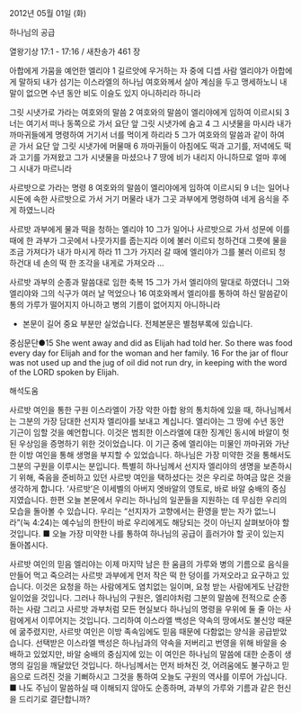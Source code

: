 2012년 05월 01일 (화)

하나님의 공급



열왕기상 17:1 - 17:16 / 새찬송가 461 장


아합에게 가뭄을 예언한 엘리야
1 길르앗에 우거하는 자 중에 디셉 사람 엘리야가 아합에게 말하되 내가 섬기는 이스라엘의 하나님 여호와께서 살아 계심을 두고 맹세하노니 내 말이 없으면 수년 동안 비도 이슬도 있지 아니하리라 하니라

그릿 시냇가로 가라는 여호와의 말씀
2 여호와의 말씀이 엘리야에게 임하여 이르시되 3 너는 여기서 떠나 동쪽으로 가서 요단 앞 그릿 시냇가에 숨고 4 그 시냇물을 마시라 내가 까마귀들에게 명령하여 거기서 너를 먹이게 하리라 5 그가 여호와의 말씀과 같이 하여 곧 가서 요단 앞 그릿 시냇가에 머물매 6 까마귀들이 아침에도 떡과 고기를, 저녁에도 떡과 고기를 가져왔고 그가 시냇물을 마셨으나 7 땅에 비가 내리지 아니하므로 얼마 후에 그 시내가 마르니라

사르밧으로 가라는 명령
8 여호와의 말씀이 엘리야에게 임하여 이르시되 9 너는 일어나 시돈에 속한 사르밧으로 가서 거기 머물라 내가 그곳 과부에게 명령하여 네게 음식을 주게 하였느니라

사르밧 과부에게 물과 떡을 청하는 엘리야
10 그가 일어나 사르밧으로 가서 성문에 이를 때에 한 과부가 그곳에서 나뭇가지를 줍는지라 이에 불러 이르되 청하건대 그릇에 물을 조금 가져다가 내가 마시게 하라 11 그가 가지러 갈 때에 엘리야가 그를 불러 이르되 청하건대 네 손의 떡 한 조각을 내게로 가져오라 …

사르밧 과부의 순종과 말씀대로 임한 축복
15 그가 가서 엘리야의 말대로 하였더니 그와 엘리야와 그의 식구가 여러 날 먹었으나 16 여호와께서 엘리야를 통하여 하신 말씀같이 통의 가루가 떨어지지 아니하고 병의 기름이 없어지지 아니하니라
* 본문이 길어 중요 부분만 실었습니다. 전체본문은 별첨부록에 있습니다.

중심문단●15 She went away and did as Elijah had told her. So there was food every day for Elijah and for the woman and her family. 16 For the jar of flour was not used up and the jug of oil did not run dry, in keeping with the word of the LORD spoken by Elijah.

해석도움





사르밧 여인을 통한 구원 
이스라엘이 가장 악한 아합 왕의 통치하에 있을 때, 하나님께서는 그분의 가장 담대한 선지자 엘리야를 보내고 계십니다. 엘리야는 그 땅에 수년 동안 기근이 임할 것을 예언합니다. 이것은 범죄한 이스라엘에 대한 징계인 동시에 바알이 헛된 우상임을 증명하기 위한 것이었습니다. 이 기근 중에 엘리야는 미물인 까마귀와 가난한 이방 여인을 통해 생명을 부지할 수 있었습니다. 하나님은 가장 미약한 것을 통해서도 그분의 구원을 이루시는 분입니다. 특별히 하나님께서 선지자 엘리야의 생명을 보존하시기 위해, 죽음을 준비하고 있던 사르밧 여인을 택하셨다는 것은 우리로 하여금 많은 것을 생각하게 합니다. ‘사르밧’은 이세벨의 아버지 엣바알의 영토로, 바로 바알 숭배의 중심지였습니다. 한편 오늘 본문에서 우리는 하나님의 일꾼들을 지원하는 데 무심한 우리의 모습을 돌아볼 수 있습니다. 우리는 “선지자가 고향에서는 환영을 받는 자가 없느니라”(눅 4:24)는 예수님의 한탄이 바로 우리에게도 해당되는 것이 아닌지 살펴보아야 할 것입니다.
■ 오늘 가장 미약한 나를 통하여 하나님의 공급이 흘러가야 할 곳이 있는지 돌아봅시다.

사르밧 여인의 믿음
엘리야는 이제 마지막 남은 한 움큼의 가루와 병의 기름으로 음식을 만들어 먹고 죽으려는 사르밧 과부에게 먼저 작은 떡 한 덩이를 가져오라고 요구하고 있습니다. 이것은 요청을 하는 사람에게도 염치없는 일이며, 요청 받는 사람에게도 난감한 일이었을 것입니다. 그러나 하나님의 구원은, 엘리야처럼 그분의 말씀에 전적으로 순종하는 사람 그리고 사르밧 과부처럼 모든 현실보다 하나님의 명령을 우위에 둘 줄 아는 사람에게서 이루어지는 것입니다. 그리하여 이스라엘 백성은 약속의 땅에서도 불신앙 때문에 굶주렸지만, 사르밧 여인은 이방 족속임에도 믿음 때문에 다함없는 양식을 공급받았습니다. 선택받은 이스라엘 백성은 하나님과의 약속을 저버리고 번영을 위해 바알을 숭배하고 있었지만, 바알 숭배의 중심지에 있는 이 여인은 하나님의 말씀에 대한 순종이 생명의 길임을 깨달았던 것입니다. 하나님께서는 먼저 바쳐진 것, 어려움에도 불구하고 믿음으로 드려진 것을 기뻐하시고 그것을 통하여 오늘도 구원의 역사를 이루어 가십니다.
■ 나도 주님이 말씀하실 때 이해되지 않아도 순종하며, 과부의 가루와 기름과 같은 헌신을 드리기로 결단합니까?